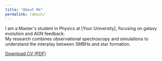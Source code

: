 ```yaml
---
title: "About Me"
permalink: /about/
---
```


I am a Master's student in Physics at [Your University], focusing on galaxy evolution and AGN feedback.  
My research combines observational spectroscopy and simulations to understand the interplay between SMBHs and star formation.

[Download CV (PDF)](/files/cv.pdf)
